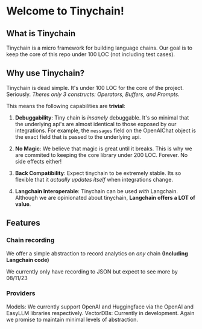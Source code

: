 # Welcome to Tinychain!

## What is Tinychain

Tinychain is a micro framework for building language chains. Our goal is to keep the core of this repo under 100 LOC (not including test cases).

## Why use Tinychain?

Tinychain is dead simple. It's under 100 LOC for the core of the project. Seriously. *Theres only 3 constructs: Operators, Buffers, and Prompts.*

This means the following capabilities are **trivial**:

1. **Debuggability**: Tiny chain is *insanely* debuggable.
     It's so minimal that the underlying api's are almost identical to those exposed by our integrations.
     For example, the `messages` field on the OpenAIChat object is the exact field that is passed to the underlying api.

2. **No Magic**: We believe that magic is great until it breaks. This is why we are commited to keeping the core library under 200 LOC. Forever. No side effects either!
3. **Back Compatibility**: Expect tinychain to be extremely stable. Its so flexible that it *actually updates itself* when integrations change.
4. **Langchain Interoperable**: Tinychain can be used *with* Langchain. Although we are opinionated about tinychain, **Langchain offers a LOT of value**.


## Features
### Chain recording
We offer a simple abstraction to record analytics on *any* chain **(Including Langchain code)**

We currently only have recording to JSON but expect to see more by 08/11/23

### Providers
Models: We currently support OpenAI and Huggingface via the OpenAI and EasyLLM libraries respectively.
VectorDBs: Currently in development. Again we promise to maintain minimal levels of abstraction.
